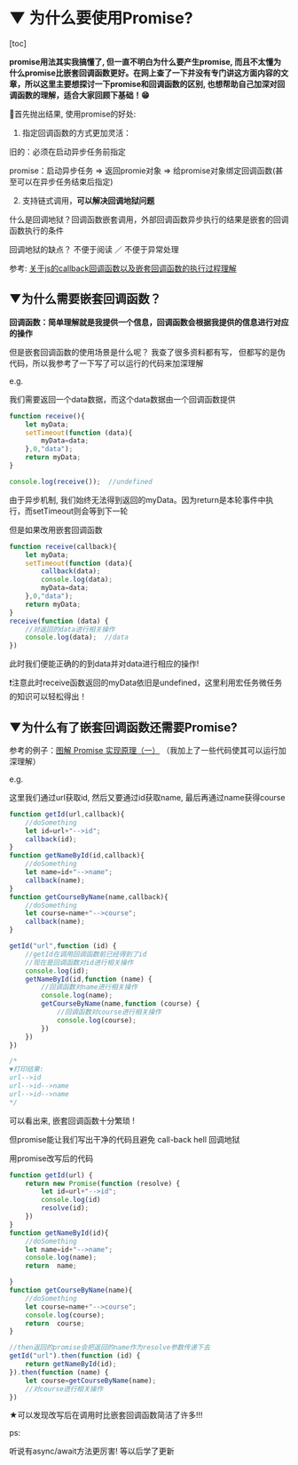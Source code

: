 # ▼ 为什么要使用Promise?





[toc]



**promise用法其实我搞懂了, 但一直不明白为什么要产生promise, 而且不太懂为什么promise比嵌套回调函数更好。在网上查了一下并没有专门讲这方面内容的文章，所以这里主要想探讨一下promise和回调函数的区别, 也想帮助自己加深对回调函数的理解，适合大家回顾下基础！😁**



🚩首先抛出结果, 使用promise的好处: 

1. 指定回调函数的方式更加灵活：

旧的：必须在启动异步任务前指定

promise：启动异步任务 => 返回promie对象 => 给promise对象绑定回调函数(甚至可以在异步任务结束后指定)

 

2. 支持链式调用，**可以解决回调地狱问题**

什么是回调地狱？回调函数嵌套调用，外部回调函数异步执行的结果是嵌套的回调函数执行的条件

回调地狱的缺点？ 不便于阅读 ／ 不便于异常处理

参考: [关于js的callback回调函数以及嵌套回调函数的执行过程理解](https://blog.csdn.net/samt007/article/details/54647361)





## ▼为什么需要嵌套回调函数？



**回调函数：简单理解就是我提供一个信息，回调函数会根据我提供的信息进行对应的操作**

但是嵌套回调函数的使用场景是什么呢？ 我查了很多资料都有写， 但都写的是伪代码，所以我参考了一下写了可以运行的代码来加深理解  

e.g.

我们需要返回一个data数据，而这个data数据由一个回调函数提供

```js
function receive(){
    let myData;
    setTimeout(function (data){
        myData=data;
    },0,"data");
    return myData;
}

console.log(receive());  //undefined
```

由于异步机制, 我们始终无法得到返回的myData。因为return是本轮事件中执行，而setTimeout则会等到下一轮



但是如果改用嵌套回调函数

```js
function receive(callback){
    let myData;
    setTimeout(function (data){
        callback(data);
        console.log(data);
        myData=data;
    },0,"data");
    return myData;
}
receive(function (data) {
    //对返回的data进行相关操作
    console.log(data);  //data
})

```

此时我们便能正确的的到data并对data进行相应的操作!

❗注意此时receive函数返回的myData依旧是undefined，这里利用宏任务微任务的知识可以轻松得出！



## ▼为什么有了嵌套回调函数还需要Promise?

参考的例子：[图解 Promise 实现原理（一）](https://zhuanlan.zhihu.com/p/58428287) （我加上了一些代码使其可以运行加深理解）



e.g.

这里我们通过url获取id, 然后又要通过id获取name, 最后再通过name获得course

```js
function getId(url,callback){
    //doSomething
    let id=url+"-->id";
    callback(id);
}
function getNameById(id,callback){
    //doSomething
    let name=id+"-->name";
    callback(name);
}
function getCourseByName(name,callback){
    //doSomething
    let course=name+"-->course";
    callback(name);
}

getId("url",function (id) {
    //getId在调用回调函数前已经得到了id
    //现在是回调函数对id进行相关操作
    console.log(id);
    getNameById(id,function (name) {
        //回调函数对name进行相关操作
        console.log(name);
        getCourseByName(name,function (course) {
            //回调函数对course进行相关操作
            console.log(course);
        })
    })
})

/*
▼打印结果:
url-->id
url-->id-->name
url-->id-->name
*/
```

可以看出来, 嵌套回调函数十分繁琐 ! 

但promise能让我们写出干净的代码且避免 call-back hell 回调地狱

用promise改写后的代码

```js
function getId(url) {
    return new Promise(function (resolve) {
        let id=url+"-->id";
        console.log(id)
        resolve(id);
    })
}
function getNameById(id){
    //doSomething
    let name=id+"-->name";
    console.log(name);
    return  name;

}
function getCourseByName(name){
    //doSomething
    let course=name+"-->course";
    console.log(course);
    return  course;
}

//then返回的promise会把返回的name作为resolve参数传递下去
getId("url").then(function (id) {
    return getNameById(id);
}).then(function (name) {
    let course=getCourseByName(name);
    //对course进行相关操作
})
```

★可以发现改写后在调用时比嵌套回调函数简洁了许多!!!



ps:

听说有async/await方法更厉害! 等以后学了更新

 


















